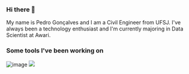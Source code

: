### Hi there 👋

My name is Pedro Gonçalves and I am a Civil Engineer from UFSJ. I've always been a technology enthusiast and I'm currently majoring in Data Scientist at Awari.

### Some tools I've been working on
![image]({https://img.shields.io/badge/Tableau-E97627?style=for-the-badge&logo=Tableau&logoColor=white})
<img src="{https://img.shields.io/badge/MongoDB-4EA94B?style=for-the-badge&logo=mongodb&logoColor=white}" />
 
<!--
**Pedro4010/Pedro4010** is a ✨ _special_ ✨ repository because its `README.md` (this file) appears on your GitHub profile.

Here are some ideas to get you started:

- 🔭 I’m currently working on ...
- 🌱 I’m currently learning ...
- 👯 I’m looking to collaborate on ...
- 🤔 I’m looking for help with ...
- 💬 Ask me about ...
- 📫 How to reach me: ...
- 😄 Pronouns: ...
- ⚡ Fun fact: ...
-->
